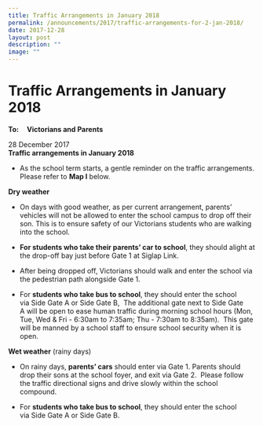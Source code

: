 ```yaml
---
title: Traffic Arrangements in January 2018
permalink: /announcements/2017/traffic-arrangements-for-2-jan-2018/
date: 2017-12-28
layout: post
description: ""
image: ""
---
```

# **Traffic Arrangements in January 2018**

**To:     Victorians and Parents**

28 December 2017   
**Traffic arrangements in January 2018**

*   As the school term starts, a gentle reminder on the traffic arrangements. Please refer to **Map I** below.

**Dry weather**

*   On days with good weather, as per current arrangement, parents’ vehicles will not be allowed to enter the school campus to drop off their son. This is to ensure safety of our Victorians students who are walking into the school. 

*   **For students who take their parents’ car to school**, they should alight at the drop-off bay just before Gate 1 at Siglap Link.

*   After being dropped off, Victorians should walk and enter the school via the pedestrian path alongside Gate 1.

*   For **students who take bus to school**, they should enter the school via Side Gate A or Side Gate B,  The additional gate next to Side Gate A will be open to ease human traffic during morning school hours (Mon, Tue, Wed & Fri - 6:30am to 7:35am; Thu - 7:30am to 8:35am).  This gate will be manned by a school staff to ensure school security when it is open.

**Wet weather** (rainy days)

*   On rainy days, **parents’ cars** should enter via Gate 1. Parents should drop their sons at the school foyer, and exit via Gate 2.  Please follow the traffic directional signs and drive slowly within the school compound.

*   For **students who take bus to school**, they should enter the school via Side Gate A or Side Gate B.